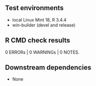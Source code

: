 ## Test environments

* local Linux Mint 18, R 3.4.4
* win-builder (devel and release)

## R CMD check results

0 ERRORs | 0 WARNINGs | 0 NOTES. 

## Downstream dependencies

* None